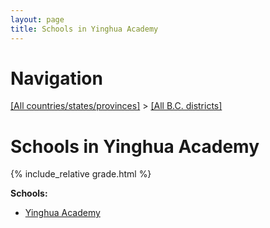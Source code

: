 ```yaml
---
layout: page
title: Schools in Yinghua Academy
---
```

# Navigation

[[All countries/states/provinces]](../..) > [[All B.C. districts]](..)

# Schools in Yinghua Academy

{% include_relative grade.html %}

**Schools:**

- [Yinghua Academy](Yinghua_Academy.md)
